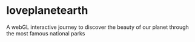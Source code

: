 # loveplanetearth
A webGL interactive journey to discover the beauty of our planet through the most famous national parks
